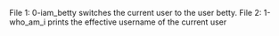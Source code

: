 File 1: 0-iam_betty switches the current user to the user betty.
File 2: 1-who_am_i prints the effective username of the current user

